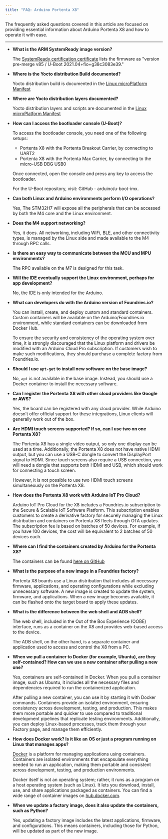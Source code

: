 ```yaml
---
title: "FAQ: Arduino Portenta X8"
---
```


The frequently asked questions covered in this article are focused on providing essential information about Arduino Portenta X8 and how to operate it with ease.

---

- **What is the ARM SystemReady image version?**

  The [SystemReady certification certificate](https://armkeil.blob.core.windows.net/developer/Files/pdf/certificate-list/arm-systemready-ir-certification-details-arduino.pdf) lists the firmware as "version pre-merge v85 / U-Boot 2021.04+fio+g38c3083e39."

- **Where is the Yocto distribution Build documented?**

  Yocto distribution build is documented in the [Linux microPlatform Manifest](https://github.com/arduino/lmp-manifest)

- **Where are Yocto distribution layers documented?**

  Yocto distribution layers and scripts are documented in the [Linux microPlatform Manifest](https://github.com/arduino/lmp-manifest)

- **How can I access the bootloader console (U-Boot)?**

  To access the bootloader console, you need one of the following setups:

  - Portenta X8 with the Portenta Breakout Carrier, by connecting to UART2
  - Portenta X8 with the Portenta Max Carrier, by connecting to the micro-USB DBG USB0

  Once connected, open the console and press any key to access the bootloader.

  For the U-Boot repository, visit: GitHub - arduino/u-boot-imx.

- **Can both Linux and Arduino environments perform I/O operations?**

  Yes, The STM32H7 will expose all the peripherals that can be accessed by both the M4 core and the Linux environment.

- **Does the M4 support networking?**

  Yes, it does. All networking, including WiFi, BLE, and other connectivity types, is managed by the Linux side and made available to the M4 through RPC calls.

- **Is there an easy way to communicate between the MCU and MPU environments?**

  The RPC available on the M7 is designed for this task.

- **Will the IDE eventually support the Linux environment, perhaps for app development?**

  No, the IDE is only intended for the Arduino.

- **What can developers do with the Arduino version of Foundries.io?**

  You can install, create, and deploy custom and standard containers. Custom containers will be available on the Arduino/Foundries.io environment, while standard containers can be downloaded from Docker Hub.

  To ensure the security and consistency of the operating system over time, it is strongly discouraged that the Linux platform and drivers be modified with an Arduino Cloud Pro subscription. If customers wish to make such modifications, they should purchase a complete factory from Foundries.io.

- **Should I use `apt-get` to install new software on the base image?**

  No, `apt` is not available in the base image. Instead, you should use a Docker container to install the necessary software.

- **Can I register the Portenta X8 with other cloud providers like Google or AWS?**

  Yes, the board can be registered with any cloud provider. While Arduino doesn’t offer official support for these integrations, Linux clients will generally work out of the box.

- **Are HDMI touch screens supported? If so, can I use two on one Portenta X8?**

  The Portenta X8 has a single video output, so only one display can be used at a time. Additionally, the Portenta X8 does not have native HDMI output, but you can use a USB-C dongle to convert the DisplayPort signal to HDMI. Since touch screens also require a USB connection, you will need a dongle that supports both HDMI and USB, which should work for connecting a touch screen.

  However, it is not possible to use two HDMI touch screens simultaneously on the Portenta X8.

- **How does the Portenta X8 work with Arduino IoT Pro Cloud?**

  Arduino IoT Pro Cloud for the X8 includes a Foundries.io subscription to the Secure & Scalable IoT Software Platform. This subscription enables customers to create a derivative factory for securely managing the Linux distribution and containers on Portenta X8 fleets through OTA updates. The subscription fee is based on batches of 50 devices. For example, if you have 100 devices, the cost will be equivalent to 2 batches of 50 devices each.

- **Where can I find the containers created by Arduino for the Portenta X8?**

  The containers can be found [here on GitHub](https://github.com/arduino/portenta-containers)

- **What is the purpose of a new image in a Foundries factory?**

  Portenta X8 boards use a Linux distribution that includes all necessary firmware, applications, and operating configurations while excluding unnecessary software. A new image is created to update the system, firmware, and applications. When a new image becomes available, it can be flashed onto the target board to apply these updates.

- **What is the difference between the web shell and ADB shell?**

  The web shell, included in the Out of the Box Experience (OOBE) interface, runs as a container on the X8 and provides web-based access to the device.

  The ADB shell, on the other hand, is a separate container and application used to access and control the X8 from a PC.

- **When we pull a container to Docker (for example, Ubuntu), are they self-contained? How can we use a new container after pulling a new one?**

  Yes, containers are self-contained in Docker. When you pull a container image, such as Ubuntu, it includes all the necessary files and dependencies required to run the containerized application.

  After pulling a new container, you can use it by starting it with Docker commands. Containers provide an isolated environment, ensuring consistency across development, testing, and production. This makes them more portable and quicker to use compared to traditional development pipelines that replicate testing environments. Additionally, you can deploy Linux-based processes, track them through your Factory page, and manage them efficiently.

- **How does Docker work? Is it like an OS or just a program running on Linux that manages apps?**

  [Docker](https://www.docker.com/) is a platform for managing applications using containers. Containers are isolated environments that encapsulate everything needed to run an application, making them portable and consistent across development, testing, and production environments.

  Docker itself is not an operating system; rather, it runs as a program on a host operating system (such as Linux). It lets you download, install, use, and share applications packaged as containers. You can find a wide range of container images on [hub.docker.com](https://hub.docker.com/).

- **When we update a factory image, does it also update the containers, such as Python?**

  Yes, updating a factory image includes the latest applications, firmware, and configurations. This means containers, including those for Python, will be updated as part of the new image.
